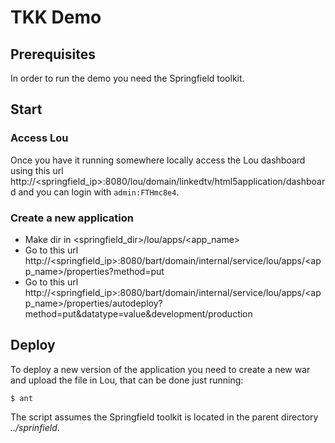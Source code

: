 TKK Demo
===================

## Prerequisites

In order to run the demo you need the Springfield toolkit.

## Start

### Access Lou
Once you have it running somewhere locally access the Lou dashboard using this url 
http://\<springfield_ip\>:8080/lou/domain/linkedtv/html5application/dashboard and you can login with `admin:FTHmc8e4`.

###  Create a new application

* Make dir in \<springfield_dir\>/lou/apps/<app_name>
* Go to this url http://\<springfield_ip\>:8080/bart/domain/internal/service/lou/apps/<app_name>/properties?method=put
* Go to this url http://\<springfield_ip\>:8080/bart/domain/internal/service/lou/apps/<app_name>/properties/autodeploy?method=put&datatype=value&development/production

## Deploy

To deploy a new version of the application you need to create a new war and upload the file in Lou, that can be done just running:

    $ ant

The script assumes the Springfield toolkit is located in the parent directory _../sprinfield_. 